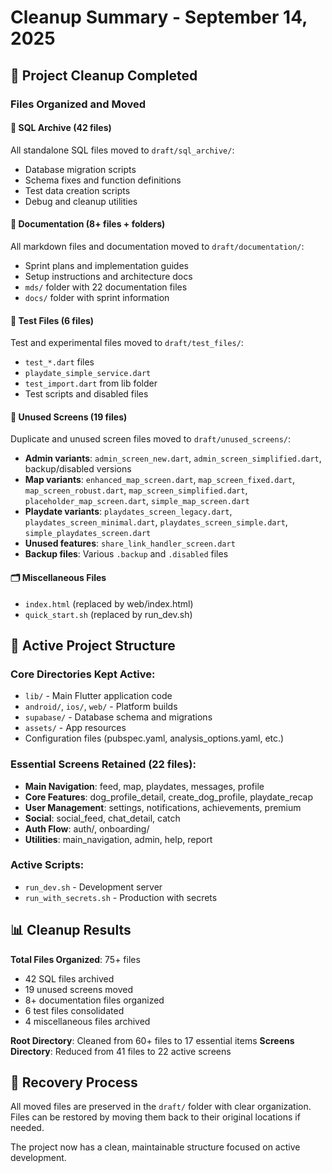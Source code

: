 # Cleanup Summary - September 14, 2025

## 🧹 Project Cleanup Completed

### Files Organized and Moved

#### 📂 SQL Archive (42 files)
All standalone SQL files moved to `draft/sql_archive/`:
- Database migration scripts
- Schema fixes and function definitions
- Test data creation scripts
- Debug and cleanup utilities

#### 📄 Documentation (8+ files + folders)
All markdown files and documentation moved to `draft/documentation/`:
- Sprint plans and implementation guides  
- Setup instructions and architecture docs
- `mds/` folder with 22 documentation files
- `docs/` folder with sprint information

#### 🧪 Test Files (6 files)
Test and experimental files moved to `draft/test_files/`:
- `test_*.dart` files
- `playdate_simple_service.dart`
- `test_import.dart` from lib folder
- Test scripts and disabled files

#### 📱 Unused Screens (19 files)
Duplicate and unused screen files moved to `draft/unused_screens/`:
- **Admin variants**: `admin_screen_new.dart`, `admin_screen_simplified.dart`, backup/disabled versions
- **Map variants**: `enhanced_map_screen.dart`, `map_screen_fixed.dart`, `map_screen_robust.dart`, `map_screen_simplified.dart`, `placeholder_map_screen.dart`, `simple_map_screen.dart`
- **Playdate variants**: `playdates_screen_legacy.dart`, `playdates_screen_minimal.dart`, `playdates_screen_simple.dart`, `simple_playdates_screen.dart`
- **Unused features**: `share_link_handler_screen.dart`
- **Backup files**: Various `.backup` and `.disabled` files

#### 🗂️ Miscellaneous Files
- `index.html` (replaced by web/index.html)
- `quick_start.sh` (replaced by run_dev.sh)

## 🎯 Active Project Structure

### Core Directories Kept Active:
- `lib/` - Main Flutter application code
- `android/`, `ios/`, `web/` - Platform builds
- `supabase/` - Database schema and migrations
- `assets/` - App resources
- Configuration files (pubspec.yaml, analysis_options.yaml, etc.)

### Essential Screens Retained (22 files):
- **Main Navigation**: feed, map, playdates, messages, profile
- **Core Features**: dog_profile_detail, create_dog_profile, playdate_recap
- **User Management**: settings, notifications, achievements, premium
- **Social**: social_feed, chat_detail, catch
- **Auth Flow**: auth/, onboarding/
- **Utilities**: main_navigation, admin, help, report

### Active Scripts:
- `run_dev.sh` - Development server
- `run_with_secrets.sh` - Production with secrets

## 📊 Cleanup Results

**Total Files Organized**: 75+ files
- 42 SQL files archived
- 19 unused screens moved
- 8+ documentation files organized
- 6 test files consolidated
- 4 miscellaneous files archived

**Root Directory**: Cleaned from 60+ files to 17 essential items
**Screens Directory**: Reduced from 41 files to 22 active screens

## 🔄 Recovery Process

All moved files are preserved in the `draft/` folder with clear organization. Files can be restored by moving them back to their original locations if needed.

The project now has a clean, maintainable structure focused on active development.

